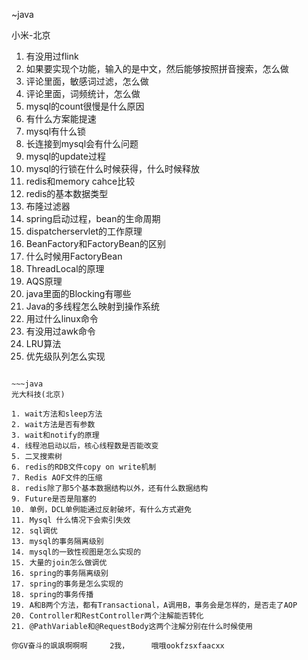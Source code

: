 ~java

小米-北京

1. 有没用过flink
2. 如果要实现个功能，输入的是中文，然后能够按照拼音搜索，怎么做
3. 评论里面，敏感词过滤，怎么做
4. 评论里面，词频统计，怎么做
5. mysql的count很慢是什么原因
6. 有什么方案能提速
7. mysql有什么锁
8. 长连接到mysql会有什么问题
9. mysql的update过程
10. mysql的行锁在什么时候获得，什么时候释放
11. redis和memory cahce比较
12. redis的基本数据类型
13. 布隆过滤器
14. spring启动过程，bean的生命周期
15. dispatcherservlet的工作原理
16. BeanFactory和FactoryBean的区别
17. 什么时候用FactoryBean
18. ThreadLocal的原理
19. AQS原理
20. java里面的Blocking有哪些
21. Java的多线程怎么映射到操作系统
22. 用过什么linux命令
23. 有没用过awk命令
24. LRU算法
25. 优先级队列怎么实现


~~~

~~~java
光大科技(北京)

1. wait方法和sleep方法
2. wait方法是否有参数
3. wait和notify的原理
4. 线程池启动以后，核心线程数是否能改变
5. 二叉搜索树
6. redis的RDB文件copy on write机制
7. Redis AOF文件的压缩
8. redis除了那5个基本数据结构以外，还有什么数据结构
9. Future是否是阻塞的
10. 单例，DCL单例能通过反射破坏，有什么方式避免
11. Mysql 什么情况下会索引失效
12. sql调优
13. mysql的事务隔离级别
14. mysql的一致性视图是怎么实现的
15. 大量的join怎么做调优
16. spring的事务隔离级别
17. spring的事务是怎么实现的
18. spring的事务传播
19. A和B两个方法，都有Transactional，A调用B，事务会是怎样的，是否走了AOP
20. Controller和RestController两个注解能否转化
21. @PathVariable和@RequestBody这两个注解分别在什么时候使用
~~~

~~~
你GV奋斗的飒飒啊啊啊  	2我，     哦哦ookfzsxfaacxx

~~~